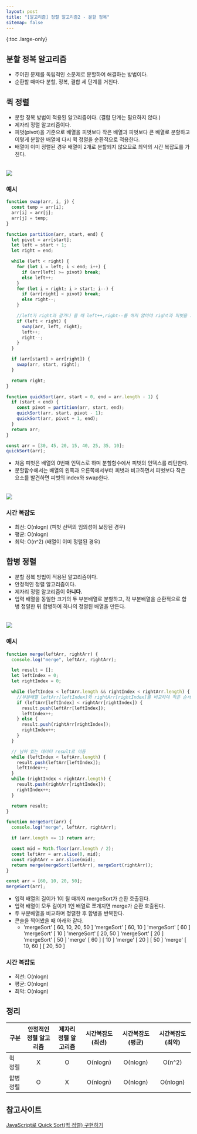 ```yaml
---
layout: post
title: "[알고리즘] 정렬 알고리즘2 - 분할 정복"
sitemap: false
---
```


{:toc .large-only}

## 분할 정복 알고리즘

- 주어진 문제를 독립적인 소문제로 분할하여 해결하는 방법이다.
- 순환할 때마다 분할, 정복, 결합 세 단계를 거친다.

## 퀵 정렬

- 분할 정복 방법이 적용된 알고리즘이다. (결합 단계는 필요하지 않다.)
- 제자리 정렬 알고리즘이다.
- 피벗(pivot)을 기준으로 배열을 피벗보다 작은 배열과 피벗보다 큰 배열로 분할하고 이렇게 분할한 배열에 다시 퀵 정렬을 순환적으로 적용한다.
- 배열이 이미 정렬된 경우 배열이 2개로 분할되지 않으므로 최악의 시간 복잡도를 가진다.

<img src="/assets/img/blog/2024-05-11-algorithm-sort2_01.png" style="margin-top:20px;">

### 예시

```js
function swap(arr, i, j) {
  const temp = arr[i];
  arr[i] = arr[j];
  arr[j] = temp;
}

function partition(arr, start, end) {
  let pivot = arr[start];
  let left = start + 1;
  let right = end;

  while (left < right) {
    for (let i = left; i < end; i++) {
      if (arr[left] >= pivot) break;
      else left++;
    }
    for (let i = right; i > start; i--) {
      if (arr[right] < pivot) break;
      else right--;
    }

    //left가 right과 같거나 클 때 left++,right--를 하지 않아야 right과 피벗을 교환했을 때 정상적으로 정렬된다.
    if (left < right) {
      swap(arr, left, right);
      left++;
      right--;
    }
  }

  if (arr[start] > arr[right]) {
    swap(arr, start, right);
  }

  return right;
}

function quickSort(arr, start = 0, end = arr.length - 1) {
  if (start < end) {
    const pivot = partition(arr, start, end);
    quickSort(arr, start, pivot - 1);
    quickSort(arr, pivot + 1, end);
  }
  return arr;
}

const arr = [30, 45, 20, 15, 40, 25, 35, 10];
quickSort(arr);
```

- 처음 피벗은 배열의 0번째 인덱스로 하며 분할함수에서 피벗의 인덱스를 리턴한다.
- 분할함수에서는 배열의 왼쪽과 오른쪽에서부터 피벗과 비교하면서 피벗보다 작은 요소를 발견하면 피벗의 index와 swap한다.

<img src="/assets/img/blog/2024-05-11-algorithm-sort2_02.png" style="margin-top:20px;">

### 시간 복잡도

- 최선: O(nlogn) (피벗 선택의 임의성이 보장된 경우)
- 평균: O(nlogn)
- 최악: O(n^2) (배열이 이미 정렬된 경우)

## 합병 정렬

- 분할 정복 방법이 적용된 알고리즘이다.
- 안정적인 정렬 알고리즘이다.
- 제자리 정렬 알고리즘이 **아니다.**
- 입력 배열을 동일한 크기의 두 부분배열로 분할하고, 각 부분배열을 순환적으로 합병 정렬한 뒤 합병하여 하나의 정렬된 배열을 만든다.

<img src="/assets/img/blog/2024-05-11-algorithm-sort2_03.png" style="margin-top:20px;">

### 예시

```js
function merge(leftArr, rightArr) {
  console.log("merge", leftArr, rightArr);

  let result = [];
  let leftIndex = 0;
  let rightIndex = 0;

  while (leftIndex < leftArr.length && rightIndex < rightArr.length) {
    //부분배열 leftArr[leftIndex]와 rightArr[rightIndex]를 비교하여 작은 순서대로 result에 push
    if (leftArr[leftIndex] < rightArr[rightIndex]) {
      result.push(leftArr[leftIndex]);
      leftIndex++;
    } else {
      result.push(rightArr[rightIndex]);
      rightIndex++;
    }
  }

  // 남아 있는 데이터 result로 이동
  while (leftIndex < leftArr.length) {
    result.push(leftArr[leftIndex]);
    leftIndex++;
  }
  while (rightIndex < rightArr.length) {
    result.push(rightArr[rightIndex]);
    rightIndex++;
  }

  return result;
}

function mergeSort(arr) {
  console.log("merge", leftArr, rightArr);

  if (arr.length <= 1) return arr;

  const mid = Math.floor(arr.length / 2);
  const leftArr = arr.slice(0, mid);
  const rightArr = arr.slice(mid);
  return merge(mergeSort(leftArr), mergeSort(rightArr));
}

const arr = [60, 10, 20, 50];
mergeSort(arr);
```

- 입력 배열의 길이가 1이 될 때까지 mergeSort가 순환 호출된다.
- 입력 배열이 모두 길이가 1인 배열로 쪼개지면 merge가 순환 호출된다.
- 두 부분배열을 비교하며 정렬한 후 합병을 반복한다.
- 콘솔을 찍어봤을 때 아래와 같다.
  - 'mergeSort' [ 60, 10, 20, 50 ] 'mergeSort' [ 60, 10 ] 'mergeSort' [ 60 ] 'mergeSort' [ 10 ] 'mergeSort' [ 20, 50 ] 'mergeSort' [ 20 ] 'mergeSort' [ 50 ] 'merge' [ 60 ] [ 10 ] 'merge' [ 20 ] [ 50 ] 'merge' [ 10, 60 ] [ 20, 50 ]

### 시간 복잡도

- 최선: O(nlogn)
- 평균: O(nlogn)
- 최악: O(nlogn)

## 정리

| 구분      | 안정적인 정렬 알고리즘 | 제자리 정렬 알고리즘 | 시간복잡도(최선) | 시간복잡도(평균) | 시간복잡도(최악) |
| --------- | :--------------------: | :------------------: | :--------------: | :--------------: | :--------------: |
| 퀵 정렬   |           X            |          O           |     O(nlogn)     |     O(nlogn)     |      O(n^2)      |
| 합병 정렬 |           O            |          X           |     O(nlogn)     |     O(nlogn)     |     O(nlogn)     |

## 참고사이트

[JavaScript로 Quick Sort(퀵 정렬) 구현하기](https://jun-choi-4928.medium.com/javascript%EB%A1%9C-quick-sort-%ED%80%B5-%EC%A0%95%EB%A0%AC-%EA%B5%AC%ED%98%84%ED%95%98%EA%B8%B0-76bf539abc0d)
